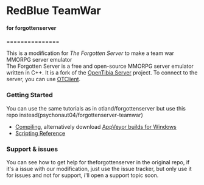 # RedBlue TeamWar  
#### for forgottenserver  
===============

This is a modification for *The Forgotten Server* to make a team war MMORPG server emulator  
The Forgotten Server is a free and open-source MMORPG server emulator written in C++. It is a fork of the [OpenTibia Server](https://github.com/opentibia/server) project. To connect to the server, you can use [OTClient](https://github.com/edubart/otclient).

### Getting Started

You can use the same tutorials as in otland/forgottenserver but use this repo instead(psychonaut04/forgottenserver-teamwar)
* [Compiling](https://github.com/otland/forgottenserver/wiki/Compiling), alternatively download [AppVeyor builds for Windows](https://ci.appveyor.com/project/kornholi/forgottenserver)
* [Scripting Reference](https://github.com/otland/forgottenserver/wiki/Script-Interface)

### Support & issues

You can see how to get help for theforgottenserver in the original repo, if it's a issue with our modification, just use the issue tracker, but only use it for issues and not for support, i'll open a support topic soon.  
